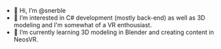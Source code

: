 - 👋 Hi, I’m @snerble
- 👀 I’m interested in C# development (mostly back-end) as well as 3D modeling and I'm somewhat of a VR enthousiast.
- 🌱 I’m currently learning 3D modeling in Blender and creating content in NeosVR.

<!---
snerble/snerble is a ✨ special ✨ repository because its `README.md` (this file) appears on your GitHub profile.
You can click the Preview link to take a look at your changes.
--->
